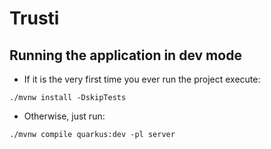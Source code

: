 # Trusti

## Running the application in dev mode

- If it is the very first time you ever run the project execute:

```shell
./mvnw install -DskipTests
```

- Otherwise, just run:

```shell script
./mvnw compile quarkus:dev -pl server
```
